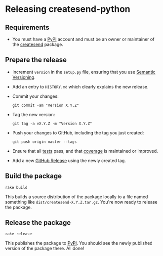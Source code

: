 # Releasing createsend-python

## Requirements

- You must have a [PyPI](https://pypi.python.org/pypi) account and must be an owner or maintainer of the [createsend](https://pypi.python.org/pypi/createsend/) package.

## Prepare the release

- Increment `version` in the `setup.py` file, ensuring that you use [Semantic Versioning](http://semver.org/).
- Add an entry to `HISTORY.md` which clearly explains the new release.
- Commit your changes:

  ```
  git commit -am "Version X.Y.Z"
  ```

- Tag the new version:

  ```
  git tag -a vX.Y.Z -m "Version X.Y.Z"
  ```

- Push your changes to GitHub, including the tag you just created:

  ```
  git push origin master --tags
  ```

- Ensure that all [tests](https://travis-ci.org/campaignmonitor/createsend-python) pass, and that [coverage](https://coveralls.io/r/campaignmonitor/createsend-python) is maintained or improved.

- Add a new [GitHub Release](https://github.com/campaignmonitor/createsend-python/releases) using the newly created tag.

## Build the package

```
rake build
```

This builds a source distribution of the package locally to a file named something like `dist/createsend-X.Y.Z.tar.gz`. You're now ready to release the package.

## Release the package

```
rake release
```

This publishes the package to [PyPI](https://pypi.python.org/pypi/createsend/). You should see the newly published version of the package there. All done!
